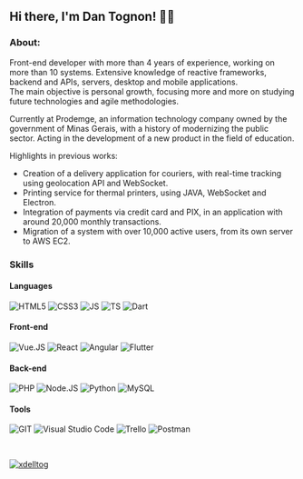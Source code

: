 ## Hi there, I'm Dan Tognon! 👋🏼

### About:

Front-end developer with more than 4 years of experience, working on more than 10 systems. Extensive knowledge of reactive frameworks, backend and APIs, servers, desktop and mobile applications.\
The main objective is personal growth, focusing more and more on studying future technologies and agile methodologies.

Currently at Prodemge, an information technology company owned by the government of Minas Gerais, with a history of modernizing the public sector. Acting in the development of a new product in the field of education.

Highlights in previous works:
- Creation of a delivery application for couriers, with real-time tracking using geolocation API and WebSocket.
- Printing service for thermal printers, using JAVA, WebSocket and Electron.
- Integration of payments via credit card and PIX, in an application with around 20,000 monthly transactions.
- Migration of a system with over 10,000 active users, from its own server to AWS EC2.

### Skills

#### Languages
![HTML5](https://img.shields.io/badge/HTML5-E34F26?style=for-the-badge&logo=html5&logoColor=white)
![CSS3](https://img.shields.io/badge/CSS3-1572B6?style=for-the-badge&logo=css3&logoColor=white)
![JS](https://img.shields.io/badge/JavaScript-323330?style=for-the-badge&logo=javascript&logoColor=F7DF1E)
![TS](https://img.shields.io/badge/TypeScript-007ACC?style=for-the-badge&logo=typescript&logoColor=white)
![Dart](https://img.shields.io/badge/Dart-0175C2?style=for-the-badge&logo=dart&logoColor=white)

#### Front-end

![Vue.JS](https://img.shields.io/badge/Vue.js-35495E?style=for-the-badge&logo=vue.js&logoColor=4FC08D)
![React](https://img.shields.io/badge/React-20232A?style=for-the-badge&logo=react&logoColor=61DAFB)
![Angular](https://img.shields.io/badge/Angular-DD0031?style=for-the-badge&logo=angular&logoColor=white)
![Flutter](https://img.shields.io/badge/Flutter-02569B?style=for-the-badge&logo=flutter&logoColor=white)

#### Back-end

![PHP](https://img.shields.io/badge/PHP-777BB4?style=for-the-badge&logo=php&logoColor=white)
![Node.JS](https://img.shields.io/badge/Node.js-43853D?style=for-the-badge&logo=node.js&logoColor=white)
![Python](https://img.shields.io/badge/Python-14354C?style=for-the-badge&logo=python&logoColor=white)
![MySQL](https://img.shields.io/badge/MySQL-333333?style=for-the-badge&logo=mysql&logoColor=white)

#### Tools

![GIT](https://img.shields.io/badge/Git-E34F26?style=for-the-badge&logo=git&logoColor=white)
![Visual Studio Code](https://img.shields.io/badge/-Visual%20Studio%20Code-333333?style=for-the-badge&logo=visual-studio-code&logoColor=007ACC)
![Trello](https://img.shields.io/badge/-Trello-333333?style=for-the-badge&logo=trello&logoColor=007ACC)
![Postman](https://img.shields.io/badge/-Postman-333333?style=for-the-badge&logo=postman)

<br />

[![xdelltog](https://github-readme-stats.vercel.app/api?username=xdelltog&theme=dracula&show_icons=true)](https://github.com/xdelltog)

<br />

<!-- 
### Softwares:

<div style="display: flex; align-items: center;">
  <a href="https://www.jetbrains.com">
    <img title="JetBrains" height="24"  alt="jetbrains" src="https://raw.githubusercontent.com/devicons/devicon/master/icons/jetbrains/jetbrains-original.svg">
  </a>
  <a href="https://code.visualstudio.com">
    <img title="VSCode" height="24"  alt="vscode" src="https://raw.githubusercontent.com/devicons/devicon/master/icons/vscode/vscode-original.svg">
  </a>
  <a href="https://www.adobe.com/products/xd.html">
    <img title="Adobe XD" height="24"  alt="xd" src="https://raw.githubusercontent.com/xDellTog/xdelltog/main/icons/xd.png">
  </a>
  <a href="https://www.adobe.com/products/illustrator.html">
    <img title="Adobe Illustrator" height="24"  alt="illustrator" src="https://raw.githubusercontent.com/xDellTog/xdelltog/main/icons/illustrator.png">
  </a>
  <a href="https://www.adobe.com/products/photoshop.html">
    <img title="Adobe Photoshop" height="24"  alt="photoshop" src="https://raw.githubusercontent.com/xDellTog/xdelltog/main/icons/photoshop.png">
  </a>
</div>

### Languages:

<div style="display: flex; align-items: center;">
  <a href="https://reactjs.org">
    <img title="React" height="24"  alt="react" src="https://raw.githubusercontent.com/devicons/devicon/master/icons/react/react-original.svg">
  </a>
  <a href="https://developer.mozilla.org/en-US/docs/Web/JavaScript/Language_Resources">
    <img title="Javascript" height="24"  alt="js" src="https://raw.githubusercontent.com/devicons/devicon/master/icons/javascript/javascript-original.svg">
  </a>
  <a href="https://www.typescriptlang.org">
    <img title="Typescript" height="24"  alt="ts" src="https://raw.githubusercontent.com/devicons/devicon/master/icons/typescript/typescript-original.svg">
  </a>
  <a href="https://angular.io">
    <img title="Angular" height="24"  alt="angular" src="https://raw.githubusercontent.com/devicons/devicon/master/icons/angularjs/angularjs-original.svg">
  </a>
  <a href="https://www.php.net">
    <img title="PHP" height="24"  alt="php" src="https://raw.githubusercontent.com/devicons/devicon/master/icons/php/php-original.svg">
  </a>
  <a href="https://nodejs.org">
    <img title="NodeJS" height="24"  alt="nodejs" src="https://raw.githubusercontent.com/devicons/devicon/master/icons/nodejs/nodejs-original.svg">
  </a>
  <a href="https://www.mysql.com">
    <img title="MySQL" height="24"  alt="mysql" src="https://raw.githubusercontent.com/devicons/devicon/master/icons/mysql/mysql-original.svg">
  </a>
</div>

### Tools:

<div style="display: flex; align-items: center;">
  <a href="https://postman.com">
    <img title="Postman" height="24" alt="postman" src="https://raw.githubusercontent.com/xDellTog/xdelltog/main/icons/postman.png">
  </a>
  <a href="https://git-scm.com">
    <img title="git" height="24" alt="git" src="https://raw.githubusercontent.com/devicons/devicon/master/icons/git/git-original.svg">
  </a>
  <a href="https://discord.com">
    <img title="Discord" height="24" alt="discord" src="https://raw.githubusercontent.com/xDellTog/xdelltog/main/icons/discord.png">
  </a>
  <a href="https://meistertask.com">
    <img title="MeisterTask" height="24" alt="meister_task" src="https://raw.githubusercontent.com/xDellTog/xdelltog/main/icons/task.webp">
  </a>
</div>
-->
